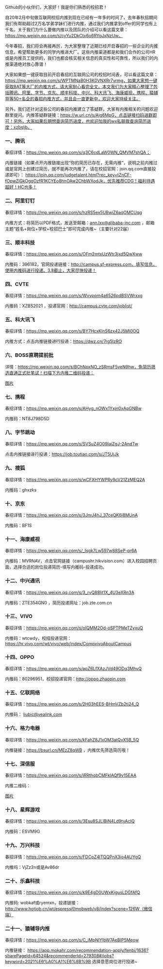 Github的小伙伴们，大家好！我是你们熟悉的校招君！

自20年2月中旬做互联网校招内推到现在已经有一年多的时间了，去年春秋招期间我们有帮助超过2万名学弟学妹们进行内推，通过我们内推拿到offer的同学也有上千名。关于我们为什么要做内推以及团队的介绍可以看这篇文章：https://mp.weixin.qq.com/s/cyYu2DkCtx6o6RYqJxNzUw。

今年春招，我们将会再接再厉，为大家整理了近期已经开启春招的一些企业的内推信息，希望帮助更多的同学内推进大厂。这些内推渠道都是和我们合作的公司HR或是内推员工提供的，我们也都会核实相关信息的真实性和可靠性，所以我们的内推渠道绝对放心靠谱！

大家如果想一键获取目前开启春招的互联网公司的校招时间表，可以看这篇文章：https://mp.weixin.qq.com/s/WPTMNaB0H3K0VNXRr7yrmg，如果大家想一键获取BAT等大厂的内推方式，请大家耐心看完全文。本文我们为大家精心整理了包括腾讯、阿里、字节、京东、顺丰科技、中兴、科大讯飞、海康威视、携程、猿辅导等50+名企的春招内推方式，并且会一直更新中，欢迎大家持续关注。

另外，我们还针对这些公司的春招内推建立了答疑群，大家有内推相关的问题欢迎群里提问。内推答疑群链接：https://w.url.cn/s/Aig6MpG，点击链接扫码进群即可！另外，大家如果后期想查询简历进度，也欢迎加我的wx私聊我查询简历进度：xzbsljb。

### 一、腾讯

春招详情：https://mp.weixin.qq.com/s/q3C6cdLaW0WN_QMVM7shQA；

内推链接（如果点开内推链接出现“你的简历已存在，无需内推”，说明之前内推过或是官网上创建过简历，就不能再次内推了，请在校招官网：join.qq.com直接投递即可）：
https://join.qq.com/judgetalent.html?rec_key=tZnCF-fOpwZlGkOgqOzfR1KCYEo8hnOAw2ChbWXodJk，优先推荐CDG！福利待遇超好！HC也多！

### 二、阿里钉钉

春招详情：https://mp.weixin.qq.com/s/hzRS5ex5UBwiZ6aqOMCUqg

内推方式：将简历以PDF格式，发送至邮箱：ann.lxx@alibaba-inc.com ，邮箱主题“姓名+岗位+学校+校招巴士”即可完成内推~（主要针对22届）


### 三、顺丰科技

春招详情：https://mp.weixin.qq.com/s/OFm2mtxUzWtr3jxd5QwXww

内推码：396182，官网投递链接：http://campus.sf-express.com，填写信息，使用内推码进行投递。3.8截止，大家尽快投递！

### 四、CVTE

春招详情：https://mp.weixin.qq.com/s/Wvvppm4a6526pdBSVWrxxg

内推码：XZBS2021 ，投递官网：http://campus.cvte.com/joblist/

### 五、科大讯飞

春招详情：https://mp.weixin.qq.com/s/BY7HcxKlnS6zx42J5MI0OQ 

内推方式：点击内推链接进行投递：https://dwz.cn/7rg5IzRO 

### 六、BOSS直聘提前批

详情：https://mp.weixin.qq.com/s/BChNpxNO_zSRmsF5veN9hw，免简历筛选直通正式批笔试！扫描下方内推二维码投递：

[图片](https://uploader.shimo.im/f/ISIfSMjyLCEGWcli.png)

### 七、携程

春招详情：https://mp.weixin.qq.com/s/AHyg_nOWx1Yxjn0xApGNBw

内推码：NT8J798D5D

### 八、字节跳动

春招详情：https://mp.weixin.qq.com/s/SVSuZ4O09IajZgJ-2AndTw

点击内推链接进行投递：https://job.toutiao.com/s/JT5UjJk 

### 九、搜狐

春招详情：https://mp.weixin.qq.com/s/wCFXHYWPRy9cV21ZzMEQ2A

内推码：ghxzks

### 十、京东

春招详情：https://mp.weixin.qq.com/s/3JnrJ4hJ_37ceQK6i8MUnA

内推码：BF1S

### 十一、海康威视

春招详情：https://mp.weixin.qq.com/s/_Isgk7Lw597w88SeP-pr6A

内推码：MVRNAV，点击官网链接（campushr.hikvision.com）进入校园招聘页面，选择合适的岗位投递简历-填写内推码-投递成功。

### 十二、中兴通讯

春招详情：https://mp.weixin.qq.com/s/3_rvQ88ljt1X_4U3eXRn3A

内推码：ZTE354GN0 ，简历投递网址：job.zte.com.cn

### 十三、VIVO

春招详情：https://mp.weixin.qq.com/s/oIQMM2Od-oSPTPMeTZyxuQ

内推码：wtcwdy，校招投递官网：https://hr.vivo.com/wt/vivo/web/index/CompvivoAboutCampus

### 十四、OPPO

春招详情：https://mp.weixin.qq.com/s/apZ6LfXAzJVd49ODq3MhyQ

内推码：80296951，校招投递官网：http://oppo.zhaopin.com

### 十五、亿联网络

春招详情：https://mp.weixin.qq.com/s/2H03hEES-BHmVZb2ti24_Q

内推码： liubic@yealink.com 

### 十六、格力电器

春招详情：https://mp.weixin.qq.com/s/kFahZ8J1xOM3atQvX5B_5Q

内推链接：https://bsurl.cn/MEzZ8qWB ，内推优先筛选简历哦！

### 十七、深信服

春招详情：https://mp.weixin.qq.com/s/iRRthqbCMFklAQf9v15EAA

 内推二维码：

[图片](https://uploader.shimo.im/f/a6zbylFl0yxVtQ4M.png)

### 十八、星辉游戏

春招详情：https://mp.weixin.qq.com/s/3Esu8SJLIBiN4Ld9tyAcIQ

内推码：ESVM9G

### 十九、万兴科技

春招详情：https://mp.weixin.qq.com/s/FDCpZ4lTQQPnX3io4AUYgQ

内推吗：VjZz2n或是Av86dr

### 二十、乐鑫科技

春招详情：https://mp.weixin.qq.com/s/k9E4gD0UWxKigusLDGfAfQ

内推码: wobkaf或ryemxn，投递链接：http://www.hotjob.cn/wt/espressif/mobweb/v8/index?scene=126W（微信端）

### 二十一、猿辅导内推

春招详情：https://mp.weixin.qq.com/s/C_iMpNlYIbW7AeBIP5Meow

内推链接： https://app.mokahr.com/recommendation-apply/fenbi/1636?sharePageId=64524&recommenderId=279308#/jobs?keyword=2021%E6%A0%A1%E6%8B%9B   选择意愿岗位进行投递~

